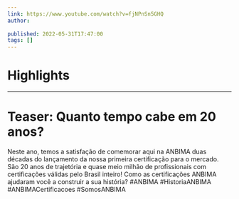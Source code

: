 ```yaml
---
link: https://www.youtube.com/watch?v=fjNPnSn5GHQ
author: 
   
published: 2022-05-31T17:47:00
tags: []
---
```

# Highlights


---
# Teaser: Quanto tempo cabe em 20 anos?
Neste ano, temos a satisfação de comemorar aqui na ANBIMA duas décadas do lançamento da nossa primeira certificação para o mercado. São 20 anos de trajetória e quase meio milhão de profissionais com certificações válidas pelo Brasil inteiro! Como as certificações ANBIMA ajudaram você a construir a sua história? #ANBIMA #HistoriaANBIMA #ANBIMACertificacoes #SomosANBIMA
